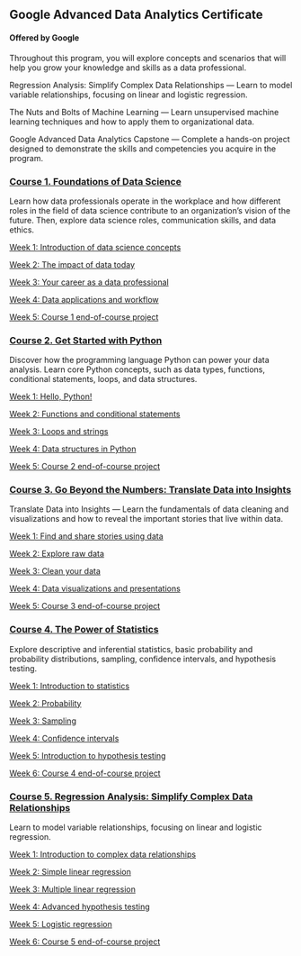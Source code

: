 ## Google Advanced Data Analytics Certificate
#### Offered by Google
Throughout this program, you will explore concepts and scenarios that will help you grow your knowledge and skills as a data professional.

Regression Analysis: Simplify Complex Data Relationships — Learn to model variable relationships, focusing on linear and logistic regression.

The Nuts and Bolts of Machine Learning — Learn unsupervised machine learning techniques and how to apply them to organizational data. 

Google Advanced Data Analytics Capstone — Complete a hands-on project designed to demonstrate the skills and competencies you acquire in the program. 


### [Course 1. Foundations of Data Science ](https://github.com/kh4vv/Coursera/tree/origin/Google_DataScience/Course1)
Learn how data professionals operate in the workplace and how different roles in the field of data science contribute to an organization’s vision of the future. Then, explore data science roles, communication skills, and data ethics.

[Week 1: Introduction of data science concepts](https://github.com/kh4vv/Coursera/tree/origin/Google_DataScience/Course1/week1) 

[Week 2: The impact of data today](https://github.com/kh4vv/Coursera/tree/origin/Google_DataScience/Course1/week2)

[Week 3: Your career as a data professional](https://github.com/kh4vv/Coursera/tree/origin/Google_DataScience/course1/week3)

[Week 4: Data applications and workflow](https://github.com/kh4vv/Coursera/tree/origin/Google_DataScience/course1/week4)

[Week 5: Course 1 end-of-course project](https://github.com/kh4vv/Coursera/tree/origin/Google_DataScience/course1/week5)

### [Course 2. Get Started with Python](https://github.com/kh4vv/Coursera/tree/origin/Google_DataScience/Course2)
Discover how the programming language Python can power your data analysis. Learn core Python concepts, such as data types, functions, conditional statements, loops, and data structures.

[Week 1: Hello, Python! ](https://github.com/kh4vv/Coursera/tree/origin/Google_DataScience/Course2/week1) 

[Week 2: Functions and conditional statements](https://github.com/kh4vv/Coursera/tree/origin/Google_DataScience/Course2/week2)

[Week 3: Loops and strings](https://github.com/kh4vv/Coursera/tree/origin/Google_DataScience/Course2/week3)

[Week 4: Data structures in Python](https://github.com/kh4vv/Coursera/tree/origin/Google_DataScience/Course2/week4)

[Week 5: Course 2 end-of-course project](https://github.com/kh4vv/Coursera/tree/origin/Google_DataScience/Course2/week5)


### [Course 3. Go Beyond the Numbers: Translate Data into Insights](https://github.com/kh4vv/Coursera/tree/origin/Google_DataScience/Course3)
Translate Data into Insights — Learn the fundamentals of data cleaning and visualizations and how to reveal the important stories that live within data.

[Week 1: Find and share stories using data](https://github.com/kh4vv/Coursera/tree/origin/Google_DataScience/Course3/week1) 

[Week 2: Explore raw data](https://github.com/kh4vv/Coursera/tree/origin/Google_DataScience/Course3/week2)

[Week 3: Clean your data](https://github.com/kh4vv/Coursera/tree/origin/Google_DataScience/Course3/week3)

[Week 4: Data visualizations and presentations](https://github.com/kh4vv/Coursera/tree/origin/Google_DataScience/Course3/week4)

[Week 5: Course 3 end-of-course project](https://github.com/kh4vv/Coursera/tree/origin/Google_DataScience/Course3/week5)

### [Course 4. The Power of Statistics](https://github.com/kh4vv/Coursera/tree/origin/Google_DataScience/Course4)
Explore descriptive and inferential statistics, basic probability and probability distributions, sampling, confidence intervals, and hypothesis testing.

[Week 1: Introduction to statistics](https://github.com/kh4vv/Coursera/tree/origin/Google_DataScience/Course4/week1) 

[Week 2: Probability](https://github.com/kh4vv/Coursera/tree/origin/Google_DataScience/Course4/week2)

[Week 3: Sampling](https://github.com/kh4vv/Coursera/tree/origin/Google_DataScience/Course4/week3)

[Week 4: Confidence intervals](https://github.com/kh4vv/Coursera/tree/origin/Google_DataScience/Course4/week4)

[Week 5: Introduction to hypothesis testing](https://github.com/kh4vv/Coursera/tree/origin/Google_DataScience/Course4/week5)

[Week 6: Course 4 end-of-course project](https://github.com/kh4vv/Coursera/tree/origin/Google_DataScience/Course4/week6)

### [Course 5. Regression Analysis: Simplify Complex Data Relationships](https://github.com/kh4vv/Coursera/tree/origin/Google_DataScience/Course5)
Learn to model variable relationships, focusing on linear and logistic regression.

[Week 1: Introduction to complex data relationships](https://github.com/kh4vv/Coursera/tree/origin/Google_DataScience/Course5/week1) 

[Week 2: Simple linear regression](https://github.com/kh4vv/Coursera/tree/origin/Google_DataScience/Course5/week2)

[Week 3: Multiple linear regression](https://github.com/kh4vv/Coursera/tree/origin/Google_DataScience/Course5/week3)

[Week 4: Advanced hypothesis testing](https://github.com/kh4vv/Coursera/tree/origin/Google_DataScience/Course5/week4)

[Week 5: Logistic regression](https://github.com/kh4vv/Coursera/tree/origin/Google_DataScience/Course5/week5)

[Week 6: Course 5 end-of-course project](https://github.com/kh4vv/Coursera/tree/origin/Google_DataScience/Course5/week6)

